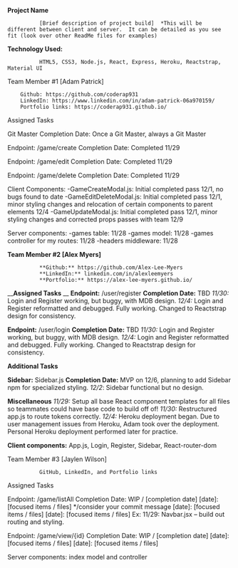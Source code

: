 
**Project Name**

              [Brief description of project build]  *This will be different between client and server.  It can be detailed as you see fit (look over other ReadMe files for examples)

**Technology Used:**

              HTML5, CSS3, Node.js, React, Express, Heroku, Reactstrap, Material UI

Team Member #1  [Adam Patrick]

        Github: https://github.com/coderap931
        LinkedIn: https://www.linkedin.com/in/adam-patrick-06a970159/
        Portfolio links: https://coderap931.github.io/

Assigned Tasks

Git Master
Completion Date: Once a Git Master, always a Git Master

Endpoint: /game/create
Completion Date: Completed 11/29

Endpoint: /game/edit
Completion Date: Completed 11/29

Endpoint: /game/delete
Completion Date: Completed 11/29

Client Components: 
-GameCreateModal.js: Initial completed pass 12/1, no bugs found to date
-GameEditDeleteModal.js: Initial completed pass 12/1, minor styling changes and relocation of certain components to parent elements 12/4
-GameUpdateModal.js: Initial completed pass 12/1, minor styling changes and corrected props passes with team 12/9

Server components:
-games table: 11/28
-games model: 11/28
-games controller for my routes: 11/28
-headers middleware: 11/28
 

__**Team Member #2  [Alex Myers]**__

              **Github:** https://github.com/Alex-Lee-Myers
              **LinkedIn:** linkedin.com/in/alexleemyers
              **Portfolio:** https://alex-lee-myers.github.io/

__**Assigned Tasks**
__
**Endpoint:** /user/register
__Completion Date:__ TBD
*11/30:* Login and Register working, but buggy, with MDB design.
*12/4:* Login and Register reformatted and debugged. Fully working. Changed to Reactstrap design for consistency.

**Endpoint:** /user/login
__Completion Date:__ TBD
*11/30:* Login and Register working, but buggy, with MDB design.
*12/4:* Login and Register reformatted and debugged. Fully working. Changed to Reactstrap design for consistency.

__**Additional Tasks**__ 

**Sidebar:** Sidebar.js
__Completion Date:__ MVP on 12/6, planning to add Sidebar npm for specialized styling.
*12/2*: Sidebar functional but no design. 

**Miscellaneous**
*11/29:* Setup all base React component templates for all files so teammates could have base code to build off of!
*11/30:* Restructured app.js to route tokens correctly.
*12/4:* Heroku deployment began. Due to user management issues from Heroku, Adam took over the deployment. Personal Heroku deployment performed later for practice. 

**Client components:** App.js, Login, Register, Sidebar, React-router-dom
 

Team Member #3  [Jaylen Wilson]

              GitHub, LinkedIn, and Portfolio links

Assigned Tasks

Endpoint: /game/listAll
Completion Date: WIP / [completion date]
[date]: [focused items / files] */consider your commit message
[date]: [focused items / files]
[date]: [focused items / files]
Ex: 11/29: Navbar.jsx – build out routing and styling.

Endpoint: /game/view/{id}
Completion Date: WIP / [completion date]
[date]: [focused items / files]
[date]: [focused items / files]

Server components: index model and controller